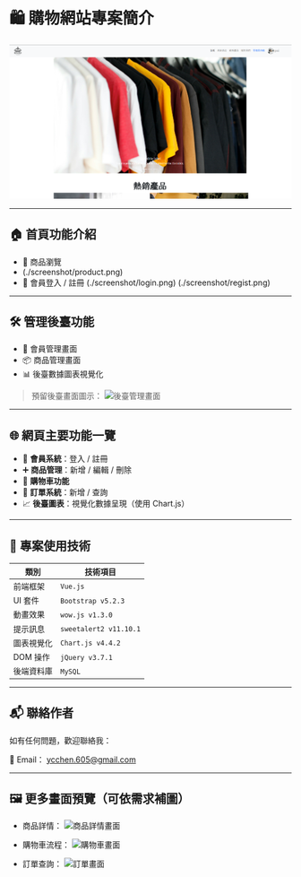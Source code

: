 # 🛍️ 購物網站專案簡介

![首頁預覽圖](./screenshot/index.png) <!-- 🔧 可替換為實際圖片路徑 -->

---

## 🏠 首頁功能介紹

- 🛒 商品瀏覽
- (./screenshot/product.png) 
- 🔐 會員登入 / 註冊
(./screenshot/login.png) (./screenshot/regist.png) 
---

## 🛠️ 管理後臺功能

- 👥 會員管理畫面
- 📦 商品管理畫面
- 📊 後臺數據圖表視覺化

> 預留後臺畫面圖示：
> ![後臺管理畫面](./images/backend.png)

---

## 🌐 網頁主要功能一覽

- 🔑 **會員系統**：登入 / 註冊
- ➕ **商品管理**：新增 / 編輯 / 刪除
- 🛒 **購物車功能**
- 🧾 **訂單系統**：新增 / 查詢
- 📈 **後臺圖表**：視覺化數據呈現（使用 Chart.js）

---

## 🧪 專案使用技術

| 類別         | 技術項目                  |
|--------------|---------------------------|
| 前端框架     | `Vue.js`                  |
| UI 套件      | `Bootstrap v5.2.3`        |
| 動畫效果     | `wow.js v1.3.0`           |
| 提示訊息     | `sweetalert2 v11.10.1`    |
| 圖表視覺化   | `Chart.js v4.4.2`         |
| DOM 操作     | `jQuery v3.7.1`           |
| 後端資料庫   | `MySQL`                   |

---

## 📬 聯絡作者

如有任何問題，歡迎聯絡我：

📧 Email： [ycchen.605@gmail.com](mailto:ycchen.605@gmail.com)

---

## 🖼️ 更多畫面預覽（可依需求補圖）

- 商品詳情：
  ![商品詳情畫面](./images/product-detail.png)

- 購物車流程：
  ![購物車畫面](./images/cart.png)

- 訂單查詢：
  ![訂單畫面](./images/orders.png)
